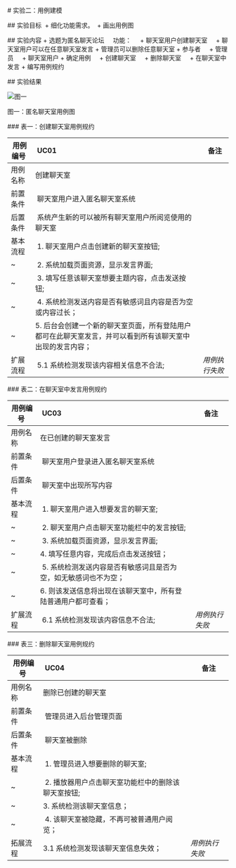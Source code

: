 # 实验二：用例建模

## 实验目标
 + 细化功能需求。
 + 画出用例图

## 实验内容
+ 选题为匿名聊天论坛
    功能：
    + 聊天室用户创建聊天室
    + 聊天室用户可以在任意聊天室发言
    + 管理员可以删除任意聊天室
+ 参与者
    + 管理员
    + 聊天室用户
+ 确定用例
    + 创建聊天室
    + 删除聊天室
    + 在聊天室中发言
+ 编写用例规约

## 实验结果

![图一](./lab2.jpg)

图一：匿名聊天室用例图


### 表一：创建聊天室用例规约

用例编号 | UC01 | 备注
-|:-|-
用例名称|创建聊天室|
前置条件| 聊天室用户进入匿名聊天室系统 |
后置条件| 系统产生新的可以被所有聊天室用户所阅览使用的聊天室 | 
基本流程| 1. 聊天室用户点击创建新的聊天室按钮; |
~| 2. 系统加载页面资源，显示发言界面; |
~| 3. 填写任意该聊天室想要主题内容，点击发送按钮; |
~| 4. 系统检测发送内容是否有敏感词且内容是否为空或内容过长；|
~| 5. 后台会创建一个新的聊天室页面，所有登陆用户都可在此聊天室发言，并可以看到所有该聊天室中出现的发言内容；|
扩展流程| 5.1 系统检测发现该内容相关信息不合法; |*用例执行失败*


### 表二：在聊天室中发言用例规约

用例编号 | UC03 | 备注
-|:-|-
用例名称|在已创建的聊天室发言|
前置条件| 聊天室用户登录进入匿名聊天室系统 |
后置条件| 聊天室中出现所写内容 | 
基本流程| 1. 聊天室用户进入想要发言的聊天室; |
~| 2. 聊天室用户点击聊天室功能栏中的发言按钮; |
~| 3. 系统加载页面资源，显示发言界面; |
~| 4. 填写任意内容，完成后点击发送按钮；|
~| 5. 系统检测发送内容是否有敏感词且是否为空，如无敏感词也不为空；|
~| 6. 则该发送信息将出现在该聊天室中，所有登陆普通用户都可查看；|
扩展流程| 6.1 系统检测发现该内容信息不合法; |*用例执行失败*

### 表三：删除聊天室用例规约

用例编号 | UC04 | 备注
-|:-|-
用例名称|删除已创建的聊天室|
前置条件| 管理员进入后台管理页面 |
后置条件| 聊天室被删除 | 
基本流程| 1. 管理员进入想要删除的聊天室; |
~| 2. 播放器用户点击聊天室功能栏中的删除该聊天室按钮; |
~| 3. 系统检测该聊天室信息；|
~| 4. 该聊天室被隐藏，不再可被普通用户阅览；|
拓展流程|3.1 系统检测发现该聊天室信息失效；|*用例执行失败*